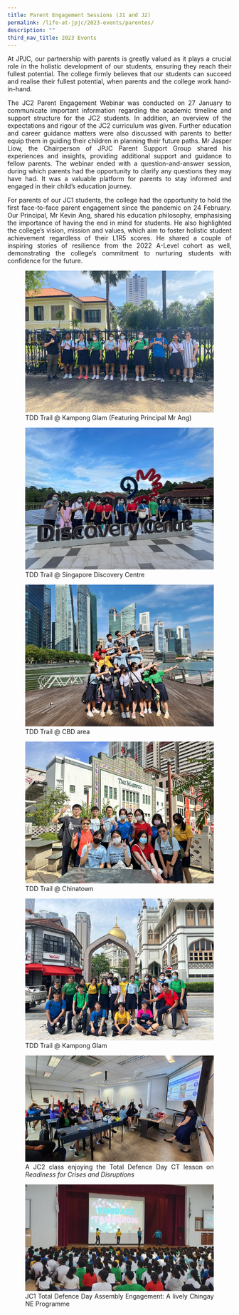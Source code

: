 ```yaml
---
title: Parent Engagement Sessions (J1 and J2)
permalink: /life-at-jpjc/2023-events/parentes/
description: ""
third_nav_title: 2023 Events
---
```

<div align=justify>

<p>At JPJC, our partnership with parents is greatly valued as it plays a crucial role in the holistic development of our students, ensuring they reach their fullest potential. The college firmly believes that our students can succeed and realise their fullest potential, when parents and the college work hand-in-hand. </p>

<p>The JC2 Parent Engagement Webinar was conducted on 27 January to communicate important information regarding the academic timeline and support structure for the JC2 students. In addition, an overview of the expectations and rigour of the JC2 curriculum was given. Further education and career guidance matters were also discussed with parents to better equip them in guiding their children in planning their future paths. Mr Jasper Liow, the Chairperson of JPJC Parent Support Group shared his experiences and insights, providing additional support and guidance to fellow parents. The webinar ended with a question-and-answer session, during which parents had the opportunity to clarify any questions they may have had. It was a valuable platform for parents to stay informed and engaged in their child’s education journey.</p>

<p>For parents of our JC1 students, the college had the opportunity to hold the first face-to-face parent engagement since the pandemic on 24 February. Our Principal, Mr Kevin Ang, shared his education philosophy, emphasising the importance of having the end in mind for students. He also highlighted the college’s vision, mission and values, which aim to foster holistic student achievement regardless of their L1R5 scores. He shared a couple of inspiring stories of resilience from the 2022 A-Level cohort as well, demonstrating the college’s commitment to nurturing students with confidence for the future.
</p>

<figure>
<img src="/images/Life%20@%20JPJC/2023%20Events/TDD/image2.jpeg">
<figcaption>
TDD Trail @ Kampong Glam (Featuring Principal Mr Ang)</figcaption></figure>	
	
<figure>
<img src="/images/Life%20@%20JPJC/2023%20Events/TDD/image5.jpeg">
<figcaption>TDD Trail @ Singapore Discovery Centre</figcaption></figure>	
	
<figure>
<img src="/images/Life%20@%20JPJC/2023%20Events/TDD/image4.jpeg">
<figcaption>TDD Trail @ CBD area</figcaption></figure>	

<figure>
<img src="/images/Life%20@%20JPJC/2023%20Events/TDD/image10.jpg">
<figcaption>TDD Trail @ Chinatown</figcaption></figure>	
<figure>
<img src="/images/Life%20@%20JPJC/2023%20Events/TDD/image3.jpeg">
<figcaption>TDD Trail @ Kampong Glam</figcaption></figure>	
	
<figure>
<img src="/images/Life%20@%20JPJC/2023%20Events/TDD/image0.jpeg">
<figcaption>A JC2 class enjoying the Total Defence Day CT lesson on <i>Readiness for Crises and Disruptions</i></figcaption></figure>	

<figure>
<img src="/images/Life%20@%20JPJC/2023%20Events/TDD/image8.jpeg">
<figcaption>JC1 Total Defence Day Assembly Engagement: A lively Chingay NE Programme</figcaption></figure>	
	
</div>
